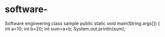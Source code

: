 # software-
Software engineering 
class sample
public static void main(String args[])
{
int a=10;
int b=20;
int sum=a+b;
System.out.println(sum);
